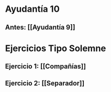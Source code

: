 # Ayudantía 10
## Antes: [[Ayudantía 9]]
# Ejercicios Tipo Solemne
## Ejercicio 1: [[Compañías]]
## Ejercicio 2: [[Separador]]
